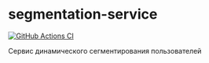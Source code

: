 segmentation-service
==============================================================================


[![GitHub Actions CI][github-actions-badge]][github-actions-ci-url]

[//]: # ([![Test Coverage][coveralls-badge]][coveralls-badge-url])

[//]: # ([logo]: https://avatars0.githubusercontent.com/u/10262982?v=3&s=150)
[//]: # ([coveralls-badge]: https://img.shields.io/coveralls/samarec1812/currency-rates/master.svg)

[//]: # ([coveralls-badge-url]: https://coveralls.io/github/samarec1812/currency-rates)
[github-actions-badge]: https://github.com/samarec1812/segmentation-service/actions/workflows/go.yml/badge.svg
[github-actions-ci-url]: https://github.com/samarec1812/segmentation-service/actions/workflows/go.yml

Сервис динамического сегментирования пользователей


[//]: # (Features)

[//]: # (------------------------------------------------------------------------------)

[//]: # ()
[//]: # (- Просмотр курса валют относительно указанной даты)

[//]: # (- Выбор валюты по коду валюты из [справочника ЦБР]&#40;https://www.cbr.ru/scripts/XML_val.asp?d=0&#41;)



[//]: # (Installation)

[//]: # (------------------------------------------------------------------------------)

[//]: # ()
[//]: # ()
[//]: # (```)

[//]: # (curl -LO https://github.com/samarec1812/currency-rates/releases/currency-rates_0.0.2_${PLAT}.tar.gz)

[//]: # ()
[//]: # ()
[//]: # (tar -xvf currency-rates_0.0.2_${PLAT}.tar.gz)

[//]: # (```)

[//]: # ()
[//]: # (Usage)

[//]: # (------------------------------------------------------------------------------)

[//]: # (### Precompiled binaries)

[//]: # (```commandline)

[//]: # (currency-rates --code=USD --date=2022-10-08)

[//]: # (```)

[//]: # ()
[//]: # (### Docker images)

[//]: # (```commandline)

[//]: # (docker run --rm samarec1812/currency-rates --code=CNY --date=2022-08-09)

[//]: # (```)

[//]: # (Parameters)

[//]: # (------)

[//]: # ()
[//]: # (| Options | Format &#40;e.g&#41;                                                    | )

[//]: # (|---------|-----------------------------------------------------------------|)

[//]: # (| date    | 2022-10-08                                                      |)

[//]: # (| code    | USD &#40;[all codes]&#40;http://www.cbr.ru/scripts/XML_val.asp?d=0XSD&#41;&#41; |)

[//]: # ()
[//]: # ()
[//]: # (### Comment)

[//]: # (В приложении клиент обращается на адрес:)

[//]: # (https://www.cbr-xml-daily.ru/archive/%s/daily_json.js вместо заданного в исходном API. Это связано с тем, что при обращении клиента на исходный URL сервер отдавал ошибку 403 по независимым для меня причинам. Поэтому было принято решение обращаться на указанный URL.)
